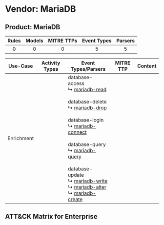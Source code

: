 Vendor: MariaDB
===============
Product: MariaDB
----------------
| Rules | Models | MITRE TTPs | Event Types | Parsers |
|:-----:|:------:|:----------:|:-----------:|:-------:|
|   0   |   0    |     0      |      5      |    5    |

|  Use-Case  | Activity Types | Event Types/Parsers                                                                                                                                                                                                                                                                                                                                                                                                                                                                                                                                                                         | MITRE TTP | Content |
|:----------:| -------------- | ------------------------------------------------------------------------------------------------------------------------------------------------------------------------------------------------------------------------------------------------------------------------------------------------------------------------------------------------------------------------------------------------------------------------------------------------------------------------------------------------------------------------------------------------------------------------------------------- | --------- | ------- |
| Enrichment | <ul></li></ul> |  database-access<br> ↳ [mariadb-read](../Parsers/parserContent_mariadb-read.md)<br><br> database-delete<br> ↳ [mariadb-drop](../Parsers/parserContent_mariadb-drop.md)<br><br> database-login<br> ↳ [mariadb-connect](../Parsers/parserContent_mariadb-connect.md)<br><br> database-query<br> ↳ [mariadb-query](../Parsers/parserContent_mariadb-query.md)<br><br> database-update<br> ↳ [mariadb-write](../Parsers/parserContent_mariadb-write.md)<br> ↳ [mariadb-alter](../Parsers/parserContent_mariadb-alter.md)<br> ↳ [mariadb-create](../Parsers/parserContent_mariadb-create.md)<br> |           |         |

ATT&CK Matrix for Enterprise
----------------------------
